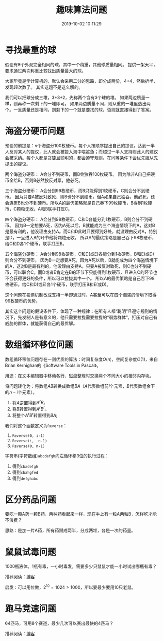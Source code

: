 ﻿---
title: 趣味算法问题
date: 2019-10-02 10:11:29
summary: 本文分析一些有趣的算法问题，提供思路，不提供代码实现。
mathjax: true
tags:
- 算法
categories:
- 算法分析与设计
---

# 寻找最重的球

假设有8个外观完全相同的球，其中一个稍重，其他球质量相同。
提供一架天平，要求通过两次称重比较找出质量最大的球。

大家毕竟是学计算机的，默认会采用二分的思路，即分成两份，4+4，然后折半，发现超次数了。
其实这题不是这么解的。

我们可以把球分成三堆，3+3+2，先称两个含有3个球的堆。
如果两边质量一样，则再称一次剩下的一堆即可。
如果两边质量不同，则从重的一堆里选出两个。一旦质量还是相同，则剩下的一个就是要找的球，否则就直接得到了答案。

# 海盗分硬币问题

预设的前提是：$n$个海盗分100枚硬币。每个人按顺序提出自己的提议，达到一半人反对某人的提议，此人就会被投入海中喂鲨鱼；而超过一半人支持则此人的建议会被采纳。每个人都是贪婪且聪明的，都会遵守规则，在同等条件下会优先服从先提出的提议。

两个海盗分硬币：
A会分不到硬币，而B会独吞100枚硬币。
因为除非A自己把硬币全给B，否则B必然投反对票，他必死。

三个海盗分硬币：
A会分到99枚硬币，而B只能得到1枚硬币，C则会分不到硬币。
因为只要A被反对致死，则B也分不到硬币。但A如果自己独吞，他必死，还会连累B也分不到硬币。所以A的最优策略就是自己吞下99枚硬币，B得到1枚硬币，C颗粒无收，A和B联手打压C。

四个海盗分硬币：
A会分到98枚硬币，C和D各能分到1枚硬币，B则会分不到硬币。
因为B一定想要A死，因为A死以后，B就能成为三个海盗情境下的A，这对B是最有利的，他没理由支持A。而C和D此时只要得到好处，就没理由反对A，特别是D，一旦进入B的环节他将颗粒无收。
所以A的最优策略是自己吞下98枚硬币，给C和D各1个硬币，联手打压B。

五个海盗分硬币：
A会分到98枚硬币，C和D(或E)各能分到1枚硬币，B和E(或D)则会分不到硬币。
因为B一定想要A死，因为A死以后，B就能成为四个海盗情境下的A，这对B是最有利的，他没理由支持A。只要A被反对致死，则C也分不到硬币，可以联合C。而D或者E肯定在B的环节下只能得到1枚硬币，且进入C的环节也不会获得更好的条件，所以可以拉拢其中一个。
所以A的最优策略是自己吞下98枚硬币，给C和D(或E)各1个硬币，联手打压B和E(或D)。

这个问题在投票机制改成支持一半即通过时，A甚至可以在四个海盗的情境下取得99枚硬币的优势。

其实这个问题的假设条件下，体现了一种规律：在所有人都“聪明”且遵守规则的情况下，先发制人是有意义的，他只需要拉拢需要拉拢的“弱势群体”，打压对自己有威胁的群体，就能获得自己的最优解。

# 数组循环移位问题

数组循环移位问题存在一则优质的算法：时间复杂度$O(n)$，空间复杂度$O(1)$，来自Brian Kernighan的《Software Tools in Pascal》。

用途：在文本编辑器中移动各行、磁盘整理时交换两个不同大小的相邻内存块。

将问题转化为：将数组$AB$转换成数组$BA$（$A$代表数组前$i$个元素，$B$代表数组余下的$n-i$个元素）。
1. 将$A$逆置得到$A^{r}B$。
2. 将$B$转置得到$A^{r}B^{r}$。
3. 将整个$A^{r}B^{r}$转置得到$BA$;

我们将这个函数定义为`Reverse`：
1. `Reverse(0, i-1)`
2. `Reverse(i,  n-1)`
3. `Reverse(0, n-1)`

字符串(字符数组)`abcdefgh`向左循环移3位的执行过程：
1. 得到`cbadefgh`
2. 得到`cbahgfed`
3. 得到`defghabc`

# 区分药品问题

要吃一颗A药一颗B药，两种药看起来一样，现在手上有一粒A两粒B，怎样吃才能不浪费？

思路：是加一片A药，所有药掰成两半，分成两堆，各是一次的药量。

# 鼠鼠试毒问题

1000瓶液体，1瓶有毒，一小时毒发，需要多少只鼠鼠才能一小时试出哪瓶有毒？

推荐阅读：[博客](https://blog.csdn.net/qq_34433210/article/details/84675837)

启发：可以用位做，$2^{10}=1024>1000$，所以要最少要用10只老鼠。

# 跑马竞速问题

64匹马，可用8个赛道，最少几次可以赛出最快的4匹马？

推荐阅读：[博客](https://blog.csdn.net/qq_43827595/article/details/104154641)

